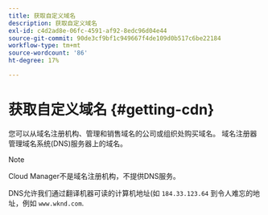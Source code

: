 ```yaml
---
title: 获取自定义域名
description: 获取自定义域名
exl-id: c4d2ad8e-06fc-4591-af92-8edc96d04e44
source-git-commit: 90de3cf9bf1c949667f4de109d0b517c6be22184
workflow-type: tm+mt
source-wordcount: '86'
ht-degree: 17%

---
```


# 获取自定义域名 {#getting-cdn}

您可以从域名注册机构、管理和销售域名的公司或组织处购买域名。 域名注册器管理域名系统(DNS)服务器上的域名。

>[!NOTE]
>Cloud Manager不是域名注册机构，不提供DNS服务。

DNS允许我们通过翻译机器可读的计算机地址(如 `184.33.123.64` 到令人难忘的地址，例如 `www.wknd.com`.
